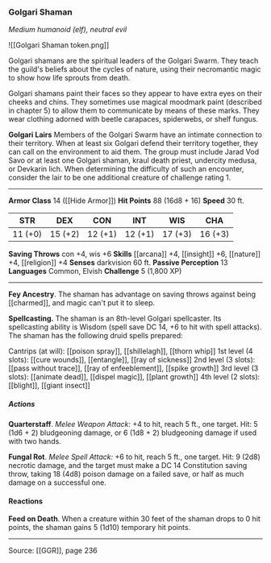 ### Golgari Shaman
_Medium humanoid (elf), neutral evil_

![[Golgari Shaman token.png]]

Golgari shamans are the spiritual leaders of the Golgari Swarm. They teach the guild's beliefs about the cycles of nature, using their necromantic magic to show how life sprouts from death.

Golgari shamans paint their faces so they appear to have extra eyes on their cheeks and chins. They sometimes use magical moodmark paint (described in chapter 5) to allow them to communicate by means of these marks. They wear clothing adorned with beetle carapaces, spiderwebs, or shelf fungus.


**Golgari Lairs** Members of the Golgari Swarm have an intimate connection to their territory. When at least six Golgari defend their territory together, they can call on the environment to aid them. The group must include Jarad Vod Savo or at least one Golgari shaman, kraul death priest, undercity medusa, or Devkarin lich. When determining the difficulty of such an encounter, consider the lair to be one additional creature of challenge rating 1.

---

**Armor Class** 14 ([[Hide Armor]])
**Hit Points** 88 (16d8 + 16)
**Speed** 30 ft.

| STR     | DEX     | CON     | INT     | WIS     | CHA     |
|---------|---------|---------|---------|---------|---------|
| 11 (+0) | 15 (+2) | 12 (+1) | 12 (+1) | 17 (+3) | 16 (+3) |

**Saving Throws** con +4, wis +6
**Skills** [[arcana]] +4, [[insight]] +6, [[nature]] +4, [[religion]] +4
**Senses** darkvision 60 ft.
**Passive Perception** 13
**Languages** Common, Elvish
**Challenge** 5 (1,800 XP)

---

**Fey Ancestry**. The shaman has advantage on saving throws against being [[charmed]], and magic can't put it to sleep.

**Spellcasting.** The shaman is an 8th-level Golgari spellcaster. Its spellcasting ability is Wisdom (spell save DC 14, +6 to hit with spell attacks). The shaman has the following druid spells prepared:

Cantrips (at will): [[poison spray]], [[shillelagh]], [[thorn whip]]
1st level (4 slots): [[cure wounds]], [[entangle]], [[ray of sickness]]
2nd level (3 slots): [[pass without trace]], [[ray of enfeeblement]], [[spike growth]]
3rd level (3 slots): [[animate dead]], [[dispel magic]], [[plant growth]]
4th level (2 slots): [[blight]], [[giant insect]]

##### Actions
**Quarterstaff**. _Melee Weapon Attack:_ +4 to hit, reach 5 ft., one target. Hit: 5 (1d6 + 2) bludgeoning damage, or 6 (1d8 + 2) bludgeoning damage if used with two hands.

**Fungal Rot**. _Melee Spell Attack:_ +6 to hit, reach 5 ft., one target. Hit: 9 (2d8) necrotic damage, and the target must make a DC 14 Constitution saving throw, taking 18 (4d8) poison damage on a failed save, or half as much damage on a successful one.

#### Reactions
**Feed on Death**. When a creature within 30 feet of the shaman drops to 0 hit points, the shaman gains 5 (1d10) temporary hit points.


---

Source: [[GGR]], page 236